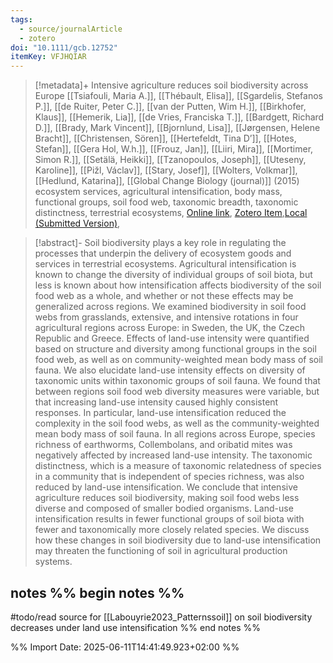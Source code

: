 ```yaml
---
tags:
  - source/journalArticle
  - zotero
doi: "10.1111/gcb.12752"
itemKey: VFJHQIAR
---
```

>[!metadata]+
> Intensive agriculture reduces soil biodiversity across Europe
> [[Tsiafouli, Maria A.]], [[Thébault, Elisa]], [[Sgardelis, Stefanos P.]], [[de Ruiter, Peter C.]], [[van der Putten, Wim H.]], [[Birkhofer, Klaus]], [[Hemerik, Lia]], [[de Vries, Franciska T.]], [[Bardgett, Richard D.]], [[Brady, Mark Vincent]], [[Bjornlund, Lisa]], [[Jørgensen, Helene Bracht]], [[Christensen, Sören]], [[Hertefeldt, Tina D’]], [[Hotes, Stefan]], [[Gera Hol, W.h.]], [[Frouz, Jan]], [[Liiri, Mira]], [[Mortimer, Simon R.]], [[Setälä, Heikki]], [[Tzanopoulos, Joseph]], [[Uteseny, Karoline]], [[Pižl, Václav]], [[Stary, Josef]], [[Wolters, Volkmar]], [[Hedlund, Katarina]], 
> [[Global Change Biology (journal)]] (2015)
> ecosystem services, agricultural intensification, body mass, functional groups, soil food web, taxonomic breadth, taxonomic distinctness, terrestrial ecosystems, 
> [Online link](https://onlinelibrary.wiley.com/doi/abs/10.1111/gcb.12752), [Zotero Item](zotero://select/library/items/VFJHQIAR),[Local (Submitted Version)](file://C:/Users/aburg/Documents/references/zotero/storage/9YG9BWS6/Tsiafouli2015_Intensiveagriculture.pdf), 


>[!abstract]-
>Soil biodiversity plays a key role in regulating the processes that underpin the delivery of ecosystem goods and services in terrestrial ecosystems. Agricultural intensification is known to change the diversity of individual groups of soil biota, but less is known about how intensification affects biodiversity of the soil food web as a whole, and whether or not these effects may be generalized across regions. We examined biodiversity in soil food webs from grasslands, extensive, and intensive rotations in four agricultural regions across Europe: in Sweden, the UK, the Czech Republic and Greece. Effects of land-use intensity were quantified based on structure and diversity among functional groups in the soil food web, as well as on community-weighted mean body mass of soil fauna. We also elucidate land-use intensity effects on diversity of taxonomic units within taxonomic groups of soil fauna. We found that between regions soil food web diversity measures were variable, but that increasing land-use intensity caused highly consistent responses. In particular, land-use intensification reduced the complexity in the soil food webs, as well as the community-weighted mean body mass of soil fauna. In all regions across Europe, species richness of earthworms, Collembolans, and oribatid mites was negatively affected by increased land-use intensity. The taxonomic distinctness, which is a measure of taxonomic relatedness of species in a community that is independent of species richness, was also reduced by land-use intensification. We conclude that intensive agriculture reduces soil biodiversity, making soil food webs less diverse and composed of smaller bodied organisms. Land-use intensification results in fewer functional groups of soil biota with fewer and taxonomically more closely related species. We discuss how these changes in soil biodiversity due to land-use intensification may threaten the functioning of soil in agricultural production systems.

## notes %% begin notes %%
#todo/read source for [[Labouyrie2023_Patternssoil]] on soil biodiversity decreases under land use intensification
%% end notes %%

%% Import Date: 2025-06-11T14:41:49.923+02:00 %%
